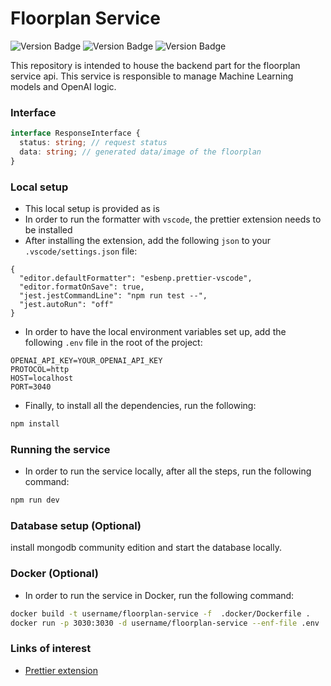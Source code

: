 # Floorplan Service

![Version Badge](https://img.shields.io/badge/Version-v1.0.1-blue)
![Version Badge](https://img.shields.io/badge/Node-v19.6.0-yellow)
![Version Badge](https://img.shields.io/badge/NPM-v9.4.0-red)

This repository is intended to house the backend part for the floorplan service api. This service is responsible to manage Machine Learning models and OpenAI logic.

### Interface

```ts
interface ResponseInterface {
  status: string; // request status
  data: string; // generated data/image of the floorplan
}
```

### Local setup

- This local setup is provided as is
- In order to run the formatter with `vscode`, the prettier extension needs to be installed
- After installing the extension, add the following `json` to your `.vscode/settings.json` file:

```
{
  "editor.defaultFormatter": "esbenp.prettier-vscode",
  "editor.formatOnSave": true,
  "jest.jestCommandLine": "npm run test --",
  "jest.autoRun": "off"
}
```

- In order to have the local environment variables set up, add the following `.env` file in the root of the project:

```
OPENAI_API_KEY=YOUR_OPENAI_API_KEY
PROTOCOL=http
HOST=localhost
PORT=3040
```

- Finally, to install all the dependencies, run the following:

```bash
npm install
```

### Running the service

- In order to run the service locally, after all the steps, run the following command:

```bash
npm run dev
```

### Database setup (Optional)

install mongodb community edition and start the database locally.

### Docker (Optional)

- In order to run the service in Docker, run the following command:

```bash
docker build -t username/floorplan-service -f  .docker/Dockerfile .
docker run -p 3030:3030 -d username/floorplan-service --enf-file .env
```

### Links of interest

- [Prettier extension](https://marketplace.visualstudio.com/items?itemName=esbenp.prettier-vscode)
